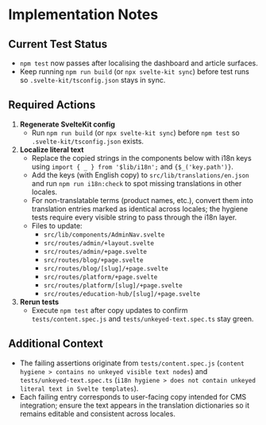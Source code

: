 # Implementation Notes

## Current Test Status
- `npm test` now passes after localising the dashboard and article surfaces.
- Keep running `npm run build` (or `npx svelte-kit sync`) before test runs so `.svelte-kit/tsconfig.json` stays in sync.

## Required Actions
1. **Regenerate SvelteKit config**
   - Run `npm run build` (or `npx svelte-kit sync`) before `npm test` so `.svelte-kit/tsconfig.json` exists.
2. **Localize literal text**
   - Replace the copied strings in the components below with i18n keys using `import { _ } from '$lib/i18n';` and `{$_('key.path')}`.
   - Add the keys (with English copy) to `src/lib/translations/en.json` and run `npm run i18n:check` to spot missing translations in other locales.
   - For non-translatable terms (product names, etc.), convert them into translation entries marked as identical across locales; the hygiene tests require every visible string to pass through the i18n layer.
   - Files to update:
     - `src/lib/components/AdminNav.svelte`
     - `src/routes/admin/+layout.svelte`
     - `src/routes/admin/+page.svelte`
     - `src/routes/blog/+page.svelte`
     - `src/routes/blog/[slug]/+page.svelte`
     - `src/routes/platform/+page.svelte`
     - `src/routes/platform/[slug]/+page.svelte`
     - `src/routes/education-hub/[slug]/+page.svelte`
3. **Rerun tests**
   - Execute `npm test` after copy updates to confirm `tests/content.spec.js` and `tests/unkeyed-text.spec.ts` stay green.

## Additional Context
- The failing assertions originate from `tests/content.spec.js` (`content hygiene > contains no unkeyed visible text nodes`) and `tests/unkeyed-text.spec.ts` (`i18n hygiene > does not contain unkeyed literal text in Svelte templates`).
- Each failing entry corresponds to user-facing copy intended for CMS integration; ensure the text appears in the translation dictionaries so it remains editable and consistent across locales.
